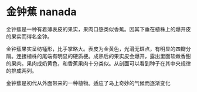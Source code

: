 # 金钟蕉 nanada

金钟蕉是一种有着薄表皮的果实，果肉口感类似香蕉。因其下垂在植株上的爆开皮的果实而得名金钟。

金钟蕉果实呈纺锤形，比手掌略大。表皮为金黄色，光滑无斑点，有明显的四瓣分隔。连接植株的尾端有明显的硬质梗。成熟后的果实皮会爆开，露出里面软嫩香甜的果肉。果肉成奶黄色，和香蕉果肉十分类似。从剖面可以看到种子在其中央规律的排成两列。

金钟蕉是初代从外面带来的一种植物。适应了岛上奇妙的气候而逐渐变化
